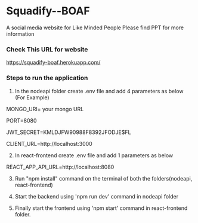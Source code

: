 # Squadify--BOAF
A social media website for Like Minded People
Please find PPT for more information
### Check This URL for website
https://squadify-boaf.herokuapp.com/

### Steps to run the application
1) In the nodeapi folder create .env file and add 4 parameters as below
(For Example)

MONGO_URI= your mongo URL

PORT=8080

JWT_SECRET=KMLDJFW90988F8392JFODJE$FL

CLIENT_URL=http://localhost:3000

2) In react-frontend create .env file and add 1 parameters as below

REACT_APP_API_URL=http://localhost:8080

3) Run "npm install" command on the terminal of both the folders(nodeapi,  react-frontend)

4) Start the backend using 'npm run dev' command in nodeapi folder

5) Finally start the frontend using 'npm start' command in react-frontend folder.

